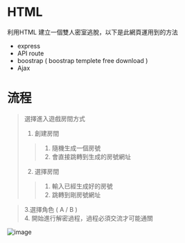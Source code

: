 # HTML
利用HTML 建立一個雙人密室逃脫，以下是此網頁運用到的方法
+ express
+ API route
+ boostrap ( boostrap templete free download )
+ Ajax


# 流程
> 選擇進入遊戲房間方式
> 1. 創建房間
>> 1. 隨機生成一個房號   
>> 2. 會直接跳轉到生成的房號網址
> 2. 選擇房間
>> 1. 輸入已經生成好的房號    
>> 2. 跳轉到剛房號網址   

> 3.選擇角色 ( A / B )   
> 4. 開始進行解密過程，過程必須交流才可能通關

![image](https://user-images.githubusercontent.com/56072039/150492558-17688cc1-b622-4358-b9b4-507ab687b616.png)
